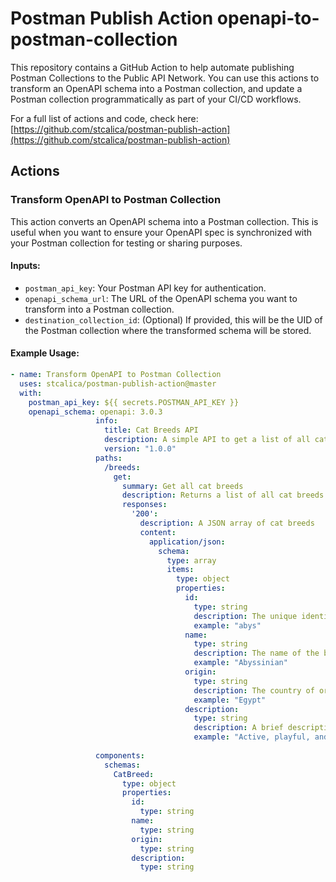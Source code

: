 # Postman Publish Action openapi-to-postman-collection

This repository contains a GitHub Action to help automate publishing Postman Collections to the Public API Network. 
You can use this actions to transform an OpenAPI schema into a Postman collection, and update a Postman collection programmatically as part of your CI/CD workflows.

For a full list of actions and code, check here: [https://github.com/stcalica/postman-publish-action](https://github.com/stcalica/postman-publish-action)

## Actions

### **Transform OpenAPI to Postman Collection**
   This action converts an OpenAPI schema into a Postman collection. This is useful when you want to ensure your OpenAPI spec is synchronized with your Postman collection for testing or sharing purposes.

   #### Inputs:
   - `postman_api_key`: Your Postman API key for authentication.
   - `openapi_schema_url`: The URL of the OpenAPI schema you want to transform into a Postman collection.
   - `destination_collection_id`: (Optional) If provided, this will be the UID of the Postman collection where the transformed schema will be stored.

   #### Example Usage:
   ```yaml
   - name: Transform OpenAPI to Postman Collection
     uses: stcalica/postman-publish-action@master
     with:
       postman_api_key: ${{ secrets.POSTMAN_API_KEY }}
       openapi_schema: openapi: 3.0.3
                      info:
                        title: Cat Breeds API
                        description: A simple API to get a list of all cat breeds.
                        version: "1.0.0"
                      paths:
                        /breeds:
                          get:
                            summary: Get all cat breeds
                            description: Returns a list of all cat breeds.
                            responses:
                              '200':
                                description: A JSON array of cat breeds
                                content:
                                  application/json:
                                    schema:
                                      type: array
                                      items:
                                        type: object
                                        properties:
                                          id:
                                            type: string
                                            description: The unique identifier for the breed
                                            example: "abys"
                                          name:
                                            type: string
                                            description: The name of the breed
                                            example: "Abyssinian"
                                          origin:
                                            type: string
                                            description: The country of origin for the breed
                                            example: "Egypt"
                                          description:
                                            type: string
                                            description: A brief description of the breed
                                            example: "Active, playful, and curious."
                      
                      components:
                        schemas:
                          CatBreed:
                            type: object
                            properties:
                              id:
                                type: string
                              name:
                                type: string
                              origin:
                                type: string
                              description:
                                type: string
   ```
